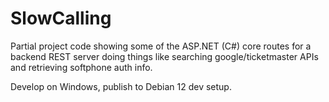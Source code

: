 # SlowCalling

 Partial project code showing some of the ASP.NET (C#) core routes for a backend REST server doing things like searching google/ticketmaster APIs and retrieving softphone auth info. 

Develop on Windows, publish to Debian 12 dev setup.
